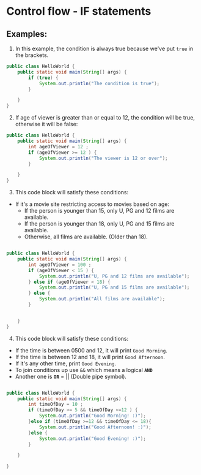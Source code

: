 # Control flow - IF statements

## Examples: 

1. In this example, the condition is always true because we've put `true` in the brackets.
```java
public class HelloWorld {
    public static void main(String[] args) {
        if (true) {
            System.out.println("The condition is true");
        }

    }
}

```

2. If age of viewer is greater than or equal to 12, the condition will be true, otherwise it will be false:

```java
public class HelloWorld {
    public static void main(String[] args) {
        int ageOfViewer = 12 ;
        if (ageOfViewer >= 12 ) {
            System.out.println("The viewer is 12 or over");
        }

    }
}

```

3. This code block will satisfy these conditions:

- If it's a movie site restricting access to movies based on age:
  - If the person is younger than 15, only U, PG and 12 films are available. 
  - If the person is younger than 18, only U, PG and 15 films are available. 
  - Otherwise, all films are available. (Older than 18).

```java

public class HelloWorld {
    public static void main(String[] args) {
        int ageOfViewer = 100 ;
        if (ageOfViewer < 15 ) {
            System.out.println("U, PG and 12 films are available");
        } else if (ageOfViewer < 18) {
            System.out.println("U, PG and 15 films are available");
        } else {
            System.out.println("All films are available");
        }


    }
}


```


4. This code block will satisfy these conditions:
- If the time is between 0500 and 12, it will print `Good Morning`.
- If the time is between 12 and 18, it will print `Good Afternoon`.
- If it's any other time, print `Good Evening`. 
- To join conditions up use `&&` which means a logical **`AND`**
- Another one is **`OR`** = || (Double pipe symbol).


```java

public class HelloWorld {
    public static void main(String[] args) {
        int timeOfDay = 10 ;
        if (timeOfDay >= 5 && timeOfDay <=12 ) {
            System.out.println("Good Morning! :)");
        }else if (timeOfDay >=12 && timeOfDay <= 18){
            System.out.println("Good Afternoon! :)");
        }else {
            System.out.println("Good Evening! :)");
        }

    }

}

```
